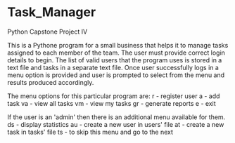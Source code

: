# Task_Manager
Python Capstone Project IV

This is a Pythone program for a small business that helps it to manage tasks assigned to each member of the team.
The user must provide correct login details to begin.
The list of valid users that the program uses is stored in a text file and tasks in a separate text file.
Once user successfully logs in a menu option is provided and user is prompted to select from the menu and results produced accordingly.

The menu options for this particular program are:
    r   - register user
    a   - add task
    va  - view all tasks
    vm  - view my tasks
    gr  - generate reports
    e   - exit

If the user is an 'admin' then there is an additional menu available for them.
    ds  - display statistics
    au  - create a new user in users' file
    at  - create a new task in tasks' file
    ts   - to skip this menu and go to the next
